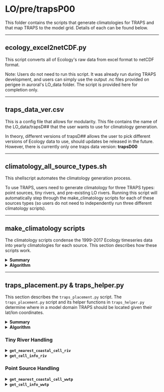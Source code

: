 # LO/pre/trapsP00

This folder contains the scripts that generate climatologies for TRAPS and that map TRAPS to the model grid. Details of each can be found below.

---
## ecology_excel2netCDF.py

This script converts all of Ecology's raw data from excel format to netCDF format.

Note: Users do not need to run this script. It was already run during TRAPS development, and users can simply use the output .nc files provided on perigee in auroral's LO_data folder. The script is provided here for completion only.

---
## traps_data_ver.csv

This is a config file that allows for modularity. This file contains the name of the LO_data/trapsD## that the user wants to use for climatology generation.

In theory, different versions of trapsD## allows the user to pick different versions of Ecology data to use, should updates be released in the future. However, there is currently only one traps data version: **trapsD00**

---
## climatology_all_source_types.sh

This shellscript automates the climatology generation process.

To use TRAPS, users need to generate climatology for three TRAPS types: point sources, tiny rivers, and pre-existing LO rivers. Running this script will automatically step through the make_climatology scripts for each of these sources types (so users do not need to independently run three different climatology scripts).

---
## make_climatology scripts

The climatology scripts condense the 1999-2017 Ecology timeseries data into yearly climatologies for each source. This section describes how these scripts work.

<details><summary><strong>Summary</strong></summary>

There are three main climatology scripts:

- `make_climatology_pointsources.py`: Creates climatology files for all point sources using Ecology's data in LO_traps/data/all_point_source_data.nc
- `make_climatology_tinyrivers.py`: Creates climatology files for river mouths using Ecology's data in LO_traps/data/all_nonpoint_source_data.nc. This script does not generate climatology for pre-existing rivers in LiveOcean.
- `make_climatology_LOrivbio.py`: Creates biogeochemistry climatology files for all pre-existing LiveOcean rivers for which Ecology has data in LO_traps/data/all_nonpoint_source_data.nc. This script does not generate climatology for tiny rivers, nor does it generate flowrate or temperature climatology.

These scripts generate climatology pickle files in LO_output/pre/trapsP##/[source type]/lo_base/Data_historical.

Climatologies are generated for the following variables:
- flow (TRAPS only)
- temperature (TRAPS only)
- DO
- NO3
- NH4
- TIC
- TAlk

</details>

<details><summary><strong>Algorithm</strong></summary>

The structure of these scripts are all similar, so they will be explained generally. There are a few nuances in `make_climatology_tinyrivers.py` which are discussed explicitly.

1. First, raw data are read from LO_data/trapsD##/all_nonpoint_source_data.nc and LO_data/trapsD##/all_point_source_data.nc. 

>>> **River notes:** For rivers, the script also reads the list of pre-existing LO rivers from LO_data/trapsD##/LiveOcean_SSM_rivers.xlsx. The pre-existing rivers are omitted from  tinyriver climatology. The non-pre-existing rivers are omitted from LOrivbio climatology.

>>> **Tiny river notes:** In the raw Ecology data, there are several tiny rivers with unrealistic biogeochemistry parameters (i.e. zero DO, negative TIC, etc.). These "weird rivers" are temporarily removed from climatology generation. They are handled separately in Step 4.

2. Then, the script creates empty dataframes for DO, discharge, temperature, NO3, NH4, TIC, and TAlk. For every source, the script then fills these dataframes with the average yearly climatology of the full 1999-2017 timeseries from Ecology. Essentially, climatologies are the "average year" of each source. The script also calculates the standard deviations of these climatologies.

3. Next, the script plots the climatology summary statistics. For every state variable, the script calculates and plots the average climatology profile, the standard deviation, and the min and max climatology values. This plot is saved in LO_output/pre/trapsP##/[source type]/lo_base/Data_historical. An example figure is shown below for tiny rivers.<p style="text-align:center;"><img src="https://github.com/ajleeson/LO_user/assets/15829099/43092aad-d254-4e28-b63f-68c84103f53a" width="800"/><br></p>

4. **Only applies to tiny rivers.** The script then overwrites the biogeochemistry climatologies for "weird rivers" with the average climatology of other rivers calculated in Step 3.

5. Finally, the script saves climatology dataframes as pickle files.

</details>

---
## traps_placement.py & traps_helper.py

This section describes the `traps_placement.py` script. The `traps_placement.py` script and its helper functions in `traps_helper.py` determine where in a model domain TRAPS should be located given their lat/lon coordinates.

<details><summary><strong>Summary</strong></summary>
This is the main function that places TRAPS in the model domain. This script runs the placement function twice: once with an input of 'riv' for tiny rivers, and a second time with an input of 'wwtp' for point sources. The script reads lat/lon coordinates of TRAPS, then decides where to place the TRAPS in the model domain.

This function does not output anything, but it does save .csv files with TRAPS location indices in LO_data/grids/[gridname].

The following subsections provide more details about the placement algorithm and its helper functions.

</details>

<details><summary><strong>Algorithm</strong></summary>

*Tiny Rivers*

1. For each river listed in LO_data/trapsD##/all_nonpoint_source_data.nc, the algorithm first checks if the river is already pre-existing in LiveOcean. If it is pre-existing, then this function does nothing and skips to the next river. If the river is not pre-existing in LiveOcean, then this function proceeds to the next step.
2. This function then feeds the lat/lon coordinates of each river into `traps_helper.get_nearest_coastal_cell_riv` to obtain i,j-indices and direction of the placed river (See the "Tiny River Handling" section below for more details).
3. Finally, this function saves river information in LO_data/grids/[gridname]/triv_info.csv.

*Point Sources*

There are no pre-existing rivers in LiveOcean, nor are there any point sources that discharge to multiple grid cells in the SSM. Thus, point sources are easier to handle than tiny rivers.

1. First, the functions feeds each point source listed in LO_data/trapsD##/all_point_source_data.nc into `get_nearest_coastal_cell_wwtp` to obtain the i,j-indices of the places source (See the "Point Source Handling" section below for more details).
2. Then, this function saves point source information in LO_data/grids/[gridname]/wwtp_info.csv.

</details>

### Tiny River Handling

<details><summary><code><strong>get_nearest_coastal_cell_riv</strong></code></summary>
This function finds the closest coastal grid cell to a river mouth, then returns:

- indices of nearest coatal grid cell to river mouth
- river direction
- number of "rings" away the nearest coastal cell is from the river mouth

To calculate these values, this function follows the following steps:

1. Given river mouth lat/lon coordinates, the algorithm determines in which grid cell the river mouth is originally located in.<p style="text-align:center;"><img src="https://user-images.githubusercontent.com/15829099/235255958-37e851f5-820e-4b53-aeca-85c101b7ddc8.png" width="500"/><br></p>

2. Checks whether the starting grid cell is a coastal cell by calling `get_cell_info_riv`. If the starting grid cell is a coastal grid cell, then the function returns the i,j-indices of the cell as well as river direction.

3. If the starting grid cell is not a coastal cell, then the function begins searching in a ring around the starting grid cell. For each cell in the surrouding ring, the function calls `get_cell_info_riv`. If no coastal grid cells are found in the first ring, then the function begins searching the next ring, and so on and so forth until a coastal cell is found.<p style="text-align:center;"><img src="https://user-images.githubusercontent.com/15829099/235255959-fb10f648-0d58-4647-a8d0-2ae20e1bbb0b.png" width="500"/><br></p>

4. If one coastal cell is found in a ring, then the function records the coastal cell i,j-indices, the distance from the coastal cell to the river mouth, and the river direction (which are outputs of `get_cell_info_riv`).<p style="text-align:center;"><img src="https://user-images.githubusercontent.com/15829099/235255962-fca53e68-2195-4d97-a66c-48962d2d491e.png" width="500"/><br></p>If more than one coastal cell is found in a ring, then information will be recorded for the coastal cell that is nearest to the river mouth.<p style="text-align:center;"><img src="https://user-images.githubusercontent.com/15829099/235255966-a26a7d8b-b8b6-41b7-a134-3333a43241ef.png" width="500"/><br></p><br>

Note that this function always checks for a "nearest coastal cell" one ring further out than the first coastal cell-containing ring. This check is important for stretched grids. In a stretched grid, it is possible that the nearest coastal grid cell is located several rings away, even if there are coastal grid cells in closer rings.

<p style="text-align:center;"><img src="https://user-images.githubusercontent.com/15829099/235260467-dc0a89b9-5a26-48e5-914e-dd0a87c043da.png" width="450"/><br></p>

</details>

<details><summary><code><strong>get_cell_info_riv</strong></code></summary>

A grid cell of interest is determined in `get_nearest_coatal_cell_riv` before being fed as an input to this function.
This function checks if the grid cell of interest is a coastal water cell. If it is a coastal water cell, then the function returns:

- indices of the coastal grid cell
- distance from the center of the grid cell to the river mouth
- direction of river flow, given the relative position of the nearest land cell

To calculate these values, this function follows the following steps:

1. Checks if the grid cell of interest is a coastal cell by checking whether any adjacent cells have a land mask. The figure below shows a simple domain with a land cell located to the North and East of the grid cell of interest.<p style="text-align:center;"><img src="https://user-images.githubusercontent.com/15829099/234992835-2f83a04a-82b2-423a-ae6c-19eff040c75e.png" width="400"/><br></p>

2. If the grid cell is indeed coastal, then the distance from the river mouth to the grid cell is recorded as an output. The function then proceeds to steps 3 and 4. If the grid cell is not coastal, then the function ends and nothing is returned.<p style="text-align:center;"><img src="https://user-images.githubusercontent.com/15829099/234995892-1907373b-d2ac-4284-82a3-6efb6d121563.png" width="400"/><br></p>

3. Then the function needs to decide from which land cell the river should flow (i.e. what direction does the river come from?)<br> First, the function calculates the distance from the river mouth to each adjacent land cell. <br> <p style="text-align:center;"><img src="https://user-images.githubusercontent.com/15829099/234995894-d6a13d85-23f7-4d08-ba52-d1e881511c8a.png" width="400"/><br></p> The river flow direction is set by whichever adjacent land cell is closest to the original river mouth lat/lon coordinates. In our simple example, the Eastern land cell is closest to the river. Thus, the function decides that the river mouth flows westward into the grid cell of interest from the eastern land cell. <br> <p style="text-align:center;"><img src="https://user-images.githubusercontent.com/15829099/234995895-3b0f6e21-c479-4e6c-bde2-c2da72f2d0a2.png" width="400"/><br></p>

4. Finally, the function outputs the indices of the coastal grid cell, the distance from the river mouth to the coastal grid cell, and the direction of river flow into the grid cell.

</details>

### Point Source Handling

<details><summary><code><strong>get_nearest_coastal_cell_wwtp</strong></code></summary>

This function is the point source equivalent of `get_nearest_coastal_cell_riv`. The main difference is that this function calls `get_cell_info_wwtp` rather than `get_cell_info_riv`.

The nearest coastal cell that this function is searching for is *any* water cell. This function does not search through rings if the starting grid cell is already a water cell.

This function only needs to search for the nearest coastal grid cell if the starting cell is a land cell.

<p style="text-align:center;"><img src="https://user-images.githubusercontent.com/15829099/235257876-aedcee38-b4b1-4899-a40f-bce06cb7c6ed.png" width="800"/><br></p>

</details>

<details><summary><code><strong>get_cell_info_wwtp</strong></code></summary>

A grid cell of interest is determined in `get_nearest_coatal_cell_wwtp` before being fed as an input to this function.

This function is the point source equivalent of `get_cell_info_riv`, except it is much simpler. In general, point sources are easier to handle than tiny rivers because point sources can be located on an water cell (including in open water), whereas rivers must be located on a land-adjacent water cell. Furthermore, rivers need an associated flow direction, but point sources do not. Thus, this function only needs to check whether the grid cell of interest is a water cell. If so, the function returns the i,j-indices of the grid cell of interest as well as the distance from the center of the grid cell to the point source. If the grid cell of interest is not a water cell, then nothing is returned.
</details><br>